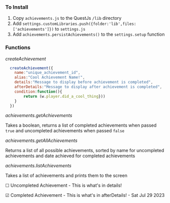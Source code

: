 ### To Install

1. Copy ```achievements.js``` to the QuestJs ```/lib``` directory
2. Add ```settings.customLibraries.push({folder:'lib',files:['achievements']})``` to ```settings.js```
4. Add ```achievements.persistAchievements()``` to the ```settings.setup``` function

### Functions
_createAchievement_
```javascript
  createAchievement({
    name:"unique_achievement_id",
    alias:"Cool Achievement Name!",
    details:"Message to display before achievement is completed",
    afterDetails:"Message to display after achievement is completed",
    condition:function(){
        return (w.player.did_a_cool_thing}))
    }
  })
```

_achievements.getAchievements_

Takes a boolean, returns a list of completed achievements when passed ```true``` and uncompleted achievements when passed ```false```

_achievements.getAllAchievements_

Returns a list of all possible achievements, sorted by name for uncompleted achievements and date achieved for completed achievements

_achievements.listAchievements_

Takes a list of achievements and prints them to the screen

☐ Uncompleted Achievement - This is what's in details!

☑ Completed Achievement - This is what's in afterDetails! - Sat Jul 29 2023
